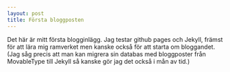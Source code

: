 ```yaml
---
layout: post
title: Första bloggposten
---
```


Det här är mitt första blogginlägg. Jag testar github pages och Jekyll, främst för att lära mig ramverket men kanske också för att starta om bloggandet. (Jag såg precis att man kan migrera sin databas med bloggposter från MovableType till Jekyll så kanske gör jag det också i mån av tid.)
